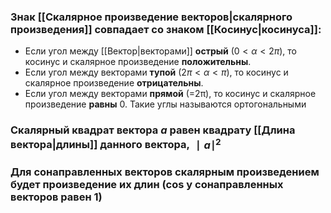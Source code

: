 
### Знак [[Скалярное произведение векторов|скалярного произведения]] совпадает со знаком [[Косинус|косинуса]]:

-   Если угол между [[Вектор|векторами]] **острый** $(0<α<2π​)$, то косинус и скалярное произведение **положительны**.
-   Если угол между векторами **тупой** $(2π​<α<π)$, то косинус и скалярное произведение **отрицательны**.
-   Если угол между векторами **прямой** (=2π​), то косинус и скалярное произведение **равны** 0. Такие углы называются ортогональными

### Скалярный квадрат вектора $a$ равен квадрату [[Длина вектора|длины]] данного вектора, $∣a∣^2$

### Для сонаправленных векторов скалярным произведением будет произведение их длин (cos у сонаправленных векторов равен 1)

